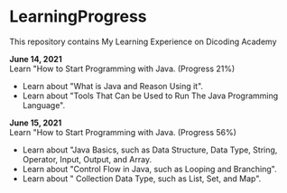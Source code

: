 # LearningProgress
This repository contains My Learning Experience on Dicoding Academy

**June 14, 2021**  
Learn "How to Start Programming with Java. (Progress 21%)
  * Learn about "What is Java and Reason Using it".
  * Learn about "Tools That Can be Used to Run The Java Programming Language".

**June 15, 2021**  
Learn "How to Start Programming with Java. (Progress 56%)
 * Learn about "Java Basics, such as Data Structure, Data Type, String, Operator, Input, Output, and Array.
 * Learn about "Control Flow in Java, such as Looping and Branching".
 * Learn about " Collection Data Type, such as List, Set, and Map".
